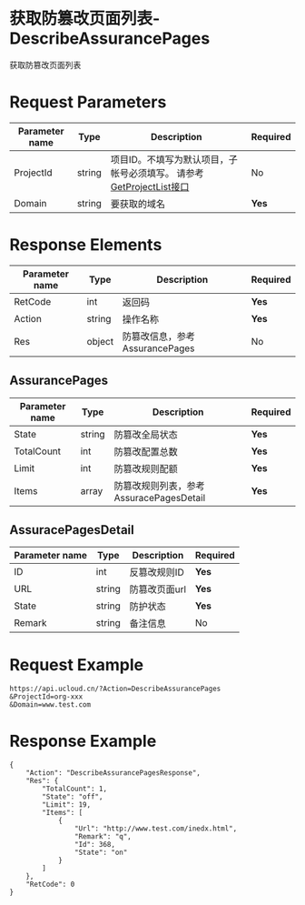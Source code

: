 # 获取防篡改页面列表-DescribeAssurancePages

获取防篡改页面列表

# Request Parameters
|Parameter name|Type|Description|Required|
|---|---|---|---|
|ProjectId|string|项目ID。不填写为默认项目，子帐号必须填写。 请参考[GetProjectList接口](api/summary/get_project_list)|No|
|Domain|string|要获取的域名|**Yes**|

# Response Elements
|Parameter name|Type|Description|Required|
|---|---|---|---|
|RetCode|int|返回码|**Yes**|
|Action|string|操作名称|**Yes**|
|Res|object|防篡改信息，参考AssurancePages|No|

## AssurancePages
|Parameter name|Type|Description|Required|
|---|---|---|---|
|State|string|防篡改全局状态|**Yes**|
|TotalCount|int|防篡改配置总数|**Yes**|
|Limit|int|防篡改规则配额|**Yes**|
|Items|array|防篡改规则列表，参考AssuracePagesDetail|**Yes**|

## AssuracePagesDetail
|Parameter name|Type|Description|Required|
|---|---|---|---|
|ID|int|反篡改规则ID|**Yes**|
|URL|string|防篡改页面url|**Yes**|
|State|string|防护状态|**Yes**|
|Remark|string|备注信息|No|

# Request Example
```
https://api.ucloud.cn/?Action=DescribeAssurancePages
&ProjectId=org-xxx
&Domain=www.test.com
```

# Response Example
```
{
    "Action": "DescribeAssurancePagesResponse", 
    "Res": {
        "TotalCount": 1, 
        "State": "off", 
        "Limit": 19, 
        "Items": [
            {
                "Url": "http://www.test.com/inedx.html", 
                "Remark": "q", 
                "Id": 368, 
                "State": "on"
            }
        ]
    }, 
    "RetCode": 0
}
```

